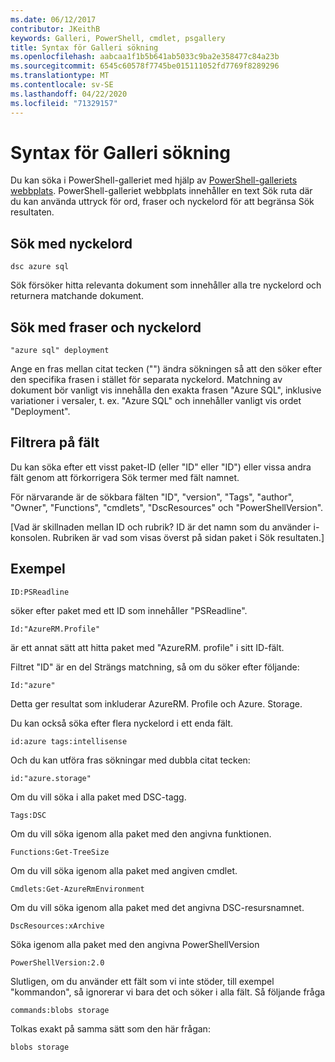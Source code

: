 ```yaml
---
ms.date: 06/12/2017
contributor: JKeithB
keywords: Galleri, PowerShell, cmdlet, psgallery
title: Syntax för Galleri sökning
ms.openlocfilehash: aabcaa1f1b5b641ab5033c9ba2e358477c84a23b
ms.sourcegitcommit: 6545c60578f7745be015111052fd7769f8289296
ms.translationtype: MT
ms.contentlocale: sv-SE
ms.lasthandoff: 04/22/2020
ms.locfileid: "71329157"
---
```

# <a name="gallery-search-syntax"></a>Syntax för Galleri sökning

Du kan söka i PowerShell-galleriet med hjälp av [PowerShell-galleriets webbplats](https://www.powershellgallery.com/).
PowerShell-galleriet webbplats innehåller en text Sök ruta där du kan använda uttryck för ord, fraser och nyckelord för att begränsa Sök resultaten.

## <a name="search-by-keywords"></a>Sök med nyckelord

    dsc azure sql

Sök försöker hitta relevanta dokument som innehåller alla tre nyckelord och returnera matchande dokument.

## <a name="search-using-phrases-and-keywords"></a>Sök med fraser och nyckelord

    "azure sql" deployment

Ange en fras mellan citat tecken ("") ändra sökningen så att den söker efter den specifika frasen i stället för separata nyckelord.
Matchning av dokument bör vanligt vis innehålla den exakta frasen "Azure SQL", inklusive variationer i versaler, t. ex. "Azure SQL" och innehåller vanligt vis ordet "Deployment".

## <a name="filtering-on-fields"></a>Filtrera på fält

Du kan söka efter ett visst paket-ID (eller "ID" eller "ID") eller vissa andra fält genom att förkorrigera Sök termer med fält namnet.

För närvarande är de sökbara fälten "ID", "version", "Tags", "author", "Owner", "Functions", "cmdlets", "DscResources" och "PowerShellVersion".

[Vad är skillnaden mellan ID och rubrik? ID är det namn som du använder i-konsolen. Rubriken är vad som visas överst på sidan paket i Sök resultaten.]

## <a name="examples"></a>Exempel

    ID:PSReadline
    
söker efter paket med ett ID som innehåller "PSReadline".

    Id:"AzureRM.Profile"

är ett annat sätt att hitta paket med "AzureRM. profile" i sitt ID-fält.

Filtret "ID" är en del Strängs matchning, så om du söker efter följande:

    Id:"azure"

Detta ger resultat som inkluderar AzureRM. Profile och Azure. Storage.

Du kan också söka efter flera nyckelord i ett enda fält. 

    id:azure tags:intellisense

Och du kan utföra fras sökningar med dubbla citat tecken:

    id:"azure.storage"

Om du vill söka i alla paket med DSC-tagg.

    Tags:DSC

Om du vill söka igenom alla paket med den angivna funktionen.

    Functions:Get-TreeSize

Om du vill söka igenom alla paket med angiven cmdlet.

    Cmdlets:Get-AzureRmEnvironment

Om du vill söka igenom alla paket med det angivna DSC-resursnamnet.

    DscResources:xArchive

Söka igenom alla paket med den angivna PowerShellVersion

    PowerShellVersion:2.0

Slutligen, om du använder ett fält som vi inte stöder, till exempel "kommandon", så ignorerar vi bara det och söker i alla fält. Så följande fråga

    commands:blobs storage

Tolkas exakt på samma sätt som den här frågan:

    blobs storage
